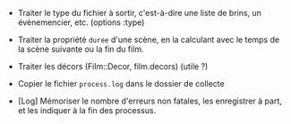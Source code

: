 * Traiter le type du fichier à sortir, c'est-à-dire une liste de brins, un évènemencier, etc. (options :type)

* Traiter la propriété `duree` d'une scène, en la calculant avec le temps de la scène suivante ou la fin du film.

* Traiter les décors (Film::Decor, film.decors) (utile ?)

* Copier le fichier `process.log` dans le dossier de collecte

* [Log] Mémoriser le nombre d'erreurs non fatales, les enregistrer à part, et les indiquer à la fin des processus.
